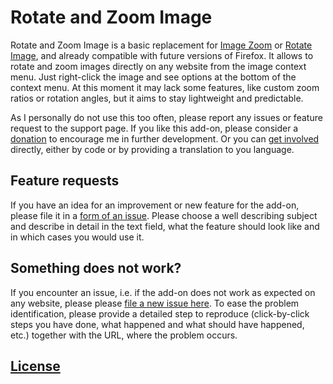 # Rotate and Zoom Image

Rotate and Zoom Image is a basic replacement for [Image Zoom](https://addons.mozilla.org/firefox/addon/image-zoom/) or [Rotate Image](https://addons.mozilla.org/firefox/addon/rotate-image/), and already compatible with future versions of Firefox. It allows to rotate and zoom images directly on any website from the image context menu. Just right-click the image and see options at the bottom of the context menu. At this moment it may lack some features, like custom zoom ratios or rotation angles, but it aims to stay lightweight and predictable.

As I personally do not use this too often, please report any issues or feature request to the support page. If you like this add-on, please consider a [donation](https://addons.mozilla.org/firefox/addon/rotate-and-zoom-image/developers) to encourage me in further development. Or you can [get involved](CONTRIBUTING.md) directly, either by code or by providing a translation to you language.

## Feature requests

If you have an idea for an improvement or new feature for the add-on, please file it in a [form of an issue](https://github.com/MikkCZ/rotate-and-zoom-image/issues). Please choose a well describing subject and describe in detail in the text field, what the feature should look like and in which cases you would use it.

## Something does not work?

If you encounter an issue, i.e. if the add-on does not work as expected on any website, please please [file a new issue here](https://github.com/MikkCZ/rotate-and-zoom-image/issues). To ease the problem identification, please provide a detailed step to reproduce (click-by-click steps you have done, what happened and what should have happened, etc.) together with the URL, where the problem occurs.

## [License](LICENSE)
